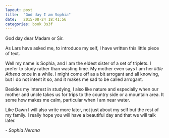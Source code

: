 ```yaml
---
layout: post
title:  "God day I am Sophia"
date:   2015-08-24 18:41:56
categories: book 3s3f
---
```

God day dear Madam or Sir.

As Lars have asked me, to introduce my self, I have written this little piece of text.

Well my name is Sophia, and I am the eldest sister of a set of triplets. I prefer to study rather than wasting time. My mother even says I am her _little Athena_ once in a while. I might come off as a bit arrogant and all knowing, but I do not intent it so, and it makes me sad to be called arrogant.

Besides my interest in studying, I also like nature and especially when our mother and uncle takes us for trips to the country side or a mountain area. It some how makes me calm, particular when I am near water.

Like Dawn I will also write more later, not just about my self but the rest of my family. I really hope you will have a beautiful day and that we will talk later.

_- Sophia Nerana_

